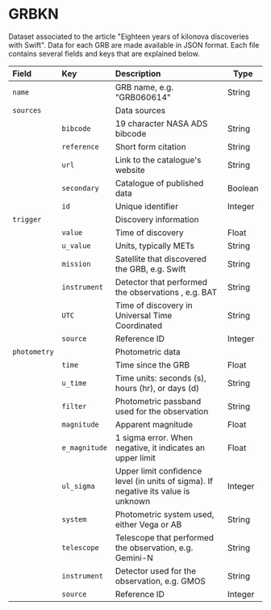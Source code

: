 # GRBKN
Dataset associated to the article "Eighteen years of kilonova discoveries with Swift". Data for each GRB are made available in JSON format. Each file contains several fields and keys that are explained below.

| Field | Key | Description | Type 
| :--- | :--- | :--- | --- 
| `name`   |           | GRB name, e.g. "GRB060614" | String 
| `sources` |          | Data sources                   | 
|           | `bibcode` | 19 character NASA ADS bibcode | String 
|           | `reference` | Short form citation | String 
|           | `url` | Link to the catalogue's website | String 
|           | `secondary` | Catalogue of published data | Boolean
|           | `id`   | Unique identifier | Integer 
| `trigger` |          | Discovery information                  | 
|           | `value` | Time of discovery | Float 
|           | `u_value` | Units, typically METs | String 
|           | `mission` | Satellite that discovered the GRB, e.g. Swift | String
|           | `instrument` | Detector that performed the observations , e.g. BAT | String
|           | `UTC`   | Time of discovery in Universal Time Coordinated | String
|           | `source`   | Reference ID | Integer 
| `photometry` |          | Photometric data                  | 
|           | `time` | Time since the GRB | Float 
|           | `u_time` | Time units: seconds (s), hours (hr), or days (d) | String 
|           | `filter` | Photometric passband used for the observation | String 
|           | `magnitude` | Apparent magnitude  | Float 
|           | `e_magnitude` | 1 sigma error. When negative, it indicates an upper limit | Float 
|           | `ul_sigma` | Upper limit confidence level (in units of sigma). If negative its value is unknown | Integer 
|           | `system` | Photometric system used, either Vega or AB | String
|           | `telescope` | Telescope that performed the observation, e.g. Gemini-N | String
|           | `instrument` | Detector used for the observation, e.g. GMOS | String
|           | `source`   | Reference ID | Integer 
